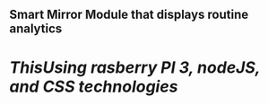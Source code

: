 ## Smart Mirror Module that displays routine analytics
# _ThisUsing rasberry PI 3, nodeJS, and CSS technologies_
